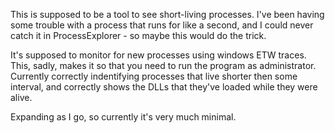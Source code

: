 This is supposed to be a tool to see short-living processes. 
I've been having some trouble with a process that runs for like a second, and I could never catch it in ProcessExplorer - so maybe this would do the trick.

It's supposed to monitor for new processes using windows ETW traces. This, sadly, makes it so that you need to run the program as administrator.
Currently correctly indentifying processes that live shorter then some interval, and correctly shows the DLLs that they've loaded while they were alive.

Expanding as I go, so currently it's very much minimal.

